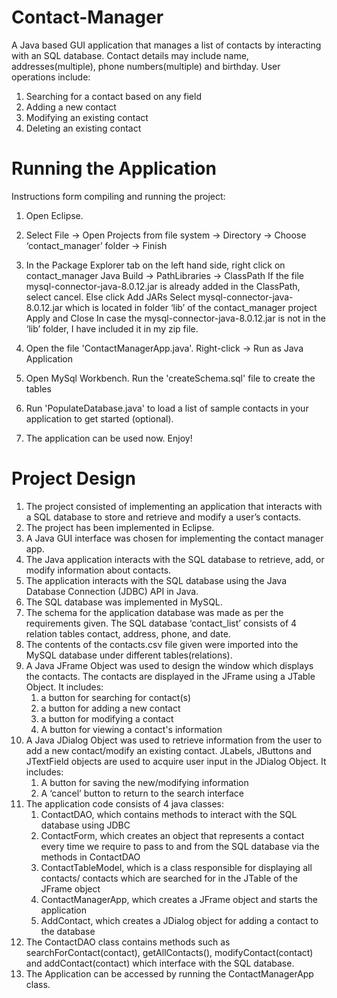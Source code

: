 # Contact-Manager
A Java based GUI application that manages a list of contacts by interacting with an SQL database. Contact details may include name, addresses(multiple), phone numbers(multiple) and birthday. User operations include:  

1. Searching for a contact based on any field  
2. Adding a new contact  
3. Modifying an existing contact 
4. Deleting an existing contact

# Running the Application
Instructions form compiling and running the project:

1. Open Eclipse. 
2. Select File -> Open Projects from file system -> Directory -> Choose ‘contact_manager’ folder -> Finish
3. In the Package Explorer tab on the left hand side, right click on contact_manager
Java Build -> PathLibraries -> ClassPath
If the file mysql-connector-java-8.0.12.jar is  already added in the ClassPath, select cancel. Else click Add JARs  Select mysql-connector-java-8.0.12.jar  which is located in folder ‘lib’ of the contact_manager project  Apply and Close
In case the mysql-connector-java-8.0.12.jar is not in the ‘lib’ folder, I have included it in my zip file.
4. Open the file 'ContactManagerApp.java'. Right-click -> Run as Java Application
5. Open MySql Workbench. Run the 'createSchema.sql' file to create the tables

6. Run 'PopulateDatabase.java' to load a list of sample contacts in your application to get started (optional).

7. The application can be used now. Enjoy!


# Project Design 
1. The project consisted of implementing an application that interacts with a SQL database to store and retrieve and modify a user’s contacts.
2. The project has been implemented in Eclipse.
3. A Java GUI interface was chosen for implementing the contact manager app.
4. The Java application interacts with the SQL database to retrieve, add, or modify information about contacts.
5. The application interacts with the SQL database using the Java Database Connection (JDBC) API in Java.
6. The SQL database was implemented in MySQL.
7. The schema for the application database was made as per the requirements given. The SQL database ‘contact_list’ consists of 4 relation tables contact, address, phone, and date.
8. The contents of the contacts.csv file given were imported into the MySQL database under different tables(relations).
9. A Java JFrame Object was used to design the window which displays the contacts. The contacts are displayed in the JFrame using a JTable Object. It includes:
    1. a button for searching for contact(s)
    2. a button for adding a new contact
    3. a button for modifying a contact
    4. A button for viewing a contact's information
10. A Java JDialog Object was used to retrieve information from the user to add a new contact/modify an existing contact. JLabels, JButtons and JTextField objects are used to acquire user input in the JDialog Object. It includes:
    1. A button for saving the new/modifying information
    2. A ‘cancel’ button to return to the search interface
11. The application code consists of 4 java classes:
    1. ContactDAO, which contains methods to interact with the SQL database using JDBC
    2. ContactForm, which creates an object that represents a contact every time we require to pass to and from the SQL              database via the methods in ContactDAO
    3. ContactTableModel, which is a class responsible for displaying all contacts/ contacts which are searched for in the            JTable of the JFrame object
    4. ContactManagerApp, which creates a JFrame object and starts the application
    5. AddContact, which creates a JDialog object for adding a contact to the database
12. The ContactDAO class contains methods such as searchForContact(contact), getAllContacts(), modifyContact(contact) and addContact(contact) which interface with the SQL database.
13. The Application can be accessed by running the ContactManagerApp class.
